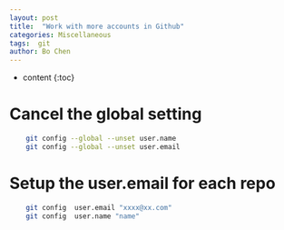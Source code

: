```yaml
---
layout: post
title:  "Work with more accounts in Github"
categories: Miscellaneous
tags:  git
author: Bo Chen
---
```


* content
{:toc}

# Cancel the global setting

```bash
    git config --global --unset user.name
    git config --global --unset user.email
```

# Setup the user.email for each repo

```bash
    git config  user.email "xxxx@xx.com"
    git config  user.name "name"
```